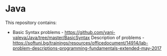 # Java

This repository contains:

- Basic Syntax problems - https://github.com/yani-valeva/Java/tree/master/BasicSyntax
Description of problems - https://softuni.bg/trainings/resources/officedocument/14914/lab-problem-descriptions-programming-fundamentals-extended-may-2017
